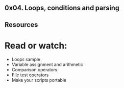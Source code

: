 ## 0x04. Loops, conditions and parsing

## Resources
# Read or watch:

* Loops sample
* Variable assignment and arithmetic
* Comparison operators
* File test operators
* Make your scripts portable
